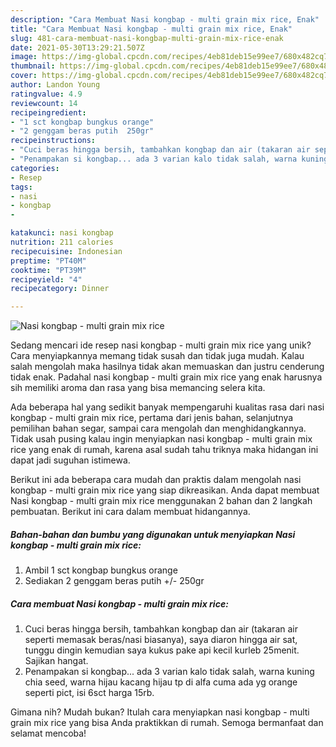 ```yaml
---
description: "Cara Membuat Nasi kongbap - multi grain mix rice, Enak"
title: "Cara Membuat Nasi kongbap - multi grain mix rice, Enak"
slug: 481-cara-membuat-nasi-kongbap-multi-grain-mix-rice-enak
date: 2021-05-30T13:29:21.507Z
image: https://img-global.cpcdn.com/recipes/4eb81deb15e99ee7/680x482cq70/nasi-kongbap-multi-grain-mix-rice-foto-resep-utama.jpg
thumbnail: https://img-global.cpcdn.com/recipes/4eb81deb15e99ee7/680x482cq70/nasi-kongbap-multi-grain-mix-rice-foto-resep-utama.jpg
cover: https://img-global.cpcdn.com/recipes/4eb81deb15e99ee7/680x482cq70/nasi-kongbap-multi-grain-mix-rice-foto-resep-utama.jpg
author: Landon Young
ratingvalue: 4.9
reviewcount: 14
recipeingredient:
- "1 sct kongbap bungkus orange"
- "2 genggam beras putih  250gr"
recipeinstructions:
- "Cuci beras hingga bersih, tambahkan kongbap dan air (takaran air seperti memasak beras/nasi biasanya), saya diaron hingga air sat, tunggu dingin kemudian saya kukus pake api kecil kurleb 25menit. Sajikan hangat."
- "Penampakan si kongbap... ada 3 varian kalo tidak salah, warna kuning chia seed, warna hijau kacang hijau tp di alfa cuma ada yg orange seperti pict, isi 6sct harga 15rb."
categories:
- Resep
tags:
- nasi
- kongbap
- 

katakunci: nasi kongbap  
nutrition: 211 calories
recipecuisine: Indonesian
preptime: "PT40M"
cooktime: "PT39M"
recipeyield: "4"
recipecategory: Dinner

---
```



![Nasi kongbap - multi grain mix rice](https://img-global.cpcdn.com/recipes/4eb81deb15e99ee7/680x482cq70/nasi-kongbap-multi-grain-mix-rice-foto-resep-utama.jpg)

Sedang mencari ide resep nasi kongbap - multi grain mix rice yang unik? Cara menyiapkannya memang tidak susah dan tidak juga mudah. Kalau salah mengolah maka hasilnya tidak akan memuaskan dan justru cenderung tidak enak. Padahal nasi kongbap - multi grain mix rice yang enak harusnya sih memiliki aroma dan rasa yang bisa memancing selera kita.

Ada beberapa hal yang sedikit banyak mempengaruhi kualitas rasa dari nasi kongbap - multi grain mix rice, pertama dari jenis bahan, selanjutnya pemilihan bahan segar, sampai cara mengolah dan menghidangkannya. Tidak usah pusing kalau ingin menyiapkan nasi kongbap - multi grain mix rice yang enak di rumah, karena asal sudah tahu triknya maka hidangan ini dapat jadi suguhan istimewa.




Berikut ini ada beberapa cara mudah dan praktis dalam mengolah nasi kongbap - multi grain mix rice yang siap dikreasikan. Anda dapat membuat Nasi kongbap - multi grain mix rice menggunakan 2 bahan dan 2 langkah pembuatan. Berikut ini cara dalam membuat hidangannya.

<!--inarticleads1-->

##### Bahan-bahan dan bumbu yang digunakan untuk menyiapkan Nasi kongbap - multi grain mix rice:

1. Ambil 1 sct kongbap bungkus orange
1. Sediakan 2 genggam beras putih +/- 250gr




<!--inarticleads2-->

##### Cara membuat Nasi kongbap - multi grain mix rice:

1. Cuci beras hingga bersih, tambahkan kongbap dan air (takaran air seperti memasak beras/nasi biasanya), saya diaron hingga air sat, tunggu dingin kemudian saya kukus pake api kecil kurleb 25menit. Sajikan hangat.
1. Penampakan si kongbap... ada 3 varian kalo tidak salah, warna kuning chia seed, warna hijau kacang hijau tp di alfa cuma ada yg orange seperti pict, isi 6sct harga 15rb.




Gimana nih? Mudah bukan? Itulah cara menyiapkan nasi kongbap - multi grain mix rice yang bisa Anda praktikkan di rumah. Semoga bermanfaat dan selamat mencoba!
